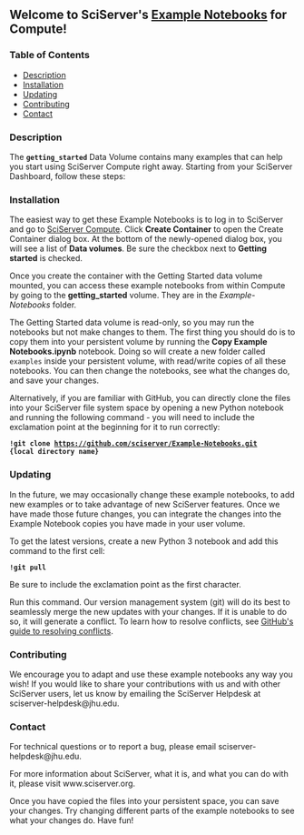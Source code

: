 ﻿<h2>Welcome to SciServer's <a href='https://github.com/sciserver/Example-Notebooks'>Example Notebooks</a> for Compute!</h2>

<h3>Table of Contents</h3>
<ul>
<li><a href="#description">Description</a></li>
<li><a href="#installation">Installation</a></li>
<li><a href="#updating">Updating</a></li>
<li><a href="#contributing">Contributing</a></li>
<li><a href="#contact">Contact</a></li>
</ul>

<h3 id="description">Description</h3>

The <strong><code>getting_started</code></strong> Data Volume contains many examples that can help you start using SciServer Compute right away. Starting from your SciServer Dashboard, follow these steps:

<h3 id="installation">Installation</h3>

<p>The easiest way to get these Example Notebooks is to log in to SciServer and go to <a href="https://apps.sciserver.org/compute/">SciServer Compute</a>. Click <strong>Create Container</strong> to open the Create Container dialog box. At the bottom of the newly-opened dialog box, you will see a list of <strong>Data volumes</strong>. Be sure the checkbox next to <strong>Getting started</strong> is checked.</p>

<p>Once you create the container with the Getting Started data volume mounted, you can access these example notebooks from within Compute by going to the <strong>getting_started</strong> volume. They are in the <em>Example-Notebooks</em> folder.</p>

<p>The Getting Started data volume is read-only, so you may run the notebooks but not make changes to them. The first thing you should do is to copy them into your persistent volume by running the <strong>Copy Example Notebooks.ipynb</strong> notebook. Doing so will create a new folder called <code>examples</code> inside your persistent volume, with read/write copies of all these notebooks. You can then change the notebooks, see what the changes do, and save your changes.</p>

<p>Alternatively, if you are familiar with GitHub, you can directly clone the files into your SciServer file system space by opening a new Python notebook and running the following command - you will need to include the exclamation point at the beginning for it to run correctly:</p>

<code><strong>!git clone https://github.com/sciserver/Example-Notebooks.git {local directory name}</strong></code>


<h3 id="updating">Updating</h3>

<p>In the future, we may occasionally change these example notebooks, to add new examples or to take advantage of new SciServer features. Once we have made those future changes, you can integrate the changes into the Example Notebook copies you have made in your user volume.</p>

<p>To get the latest versions, create a new Python 3 notebook and add this command to the first cell:</p>

<code><strong>!git pull</strong></code>

<p>Be sure to include the exclamation point as the first character.</p>

<p>Run this command. Our version management system (git) will do its best to seamlessly merge the new updates with your changes. If it is unable to do so, it will generate a conflict. To learn how to resolve conflicts, see <a href="https://help.github.com/articles/resolving-a-merge-conflict-using-the-command-line/">GitHub's guide to resolving conflicts</a>.</p>

<h3 id="contributing">Contributing</h3>

<p>We encourage you to adapt and use these example notebooks any way you wish! If you would like to share your contributions with us and with other SciServer users, let us know by emailing the SciServer Helpdesk at sciserver-helpdesk@jhu.edu.</p>

<h3 id="contact">Contact</h3>

<p>For technical questions or to report a bug, please email sciserver-helpdesk@jhu.edu.</p>
<p>For more information about SciServer, what it is, and what you can do with it, please visit www.sciserver.org.</p>
Once you have copied the files into your persistent space, you can save your changes. Try changing different parts of the example notebooks to see what your changes do. Have fun!